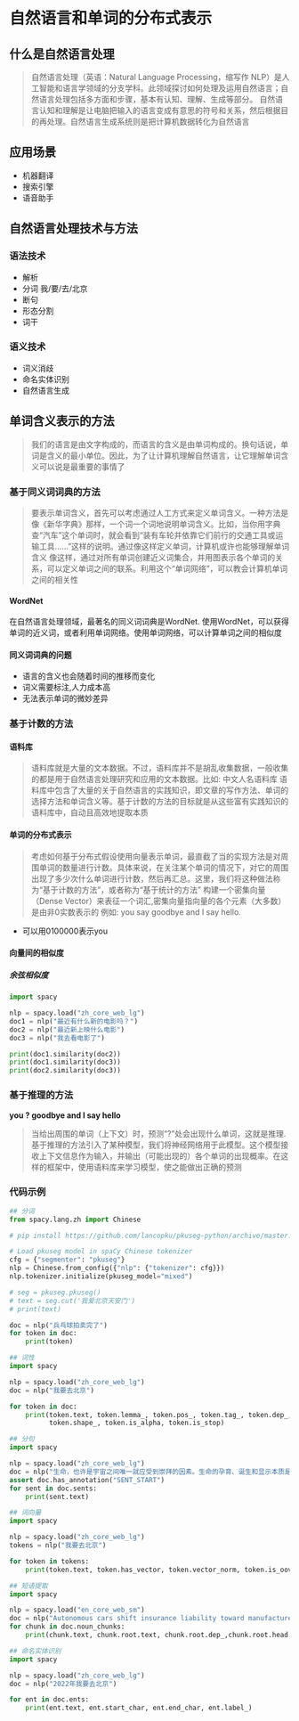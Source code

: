 # 自然语言和单词的分布式表示
## 什么是自然语言处理
> 自然语言处理（英语：Natural Language Processing，缩写作 NLP）是人工智能和语言学领域的分支学科。此领域探讨如何处理及运用自然语言；自然语言处理包括多方面和步骤，基本有认知、理解、生成等部分。
自然语言认知和理解是让电脑把输入的语言变成有意思的符号和关系，然后根据目的再处理。自然语言生成系统则是把计算机数据转化为自然语言
## 应用场景
* 机器翻译
* 搜索引擎
* 语音助手
## 自然语言处理技术与方法
### 语法技术
* 解析                
* 分词
  我/要/去/北京
* 断句
* 形态分割
* 词干
### 语义技术
* 词义消歧
* 命名实体识别
* 自然语言生成
## 单词含义表示的方法
> 我们的语言是由文字构成的，而语言的含义是由单词构成的。换句话说，单词是含义的最小单位。因此，为了让计算机理解自然语言，让它理解单词含义可以说是最重要的事情了
### 基于同义词词典的方法
> 要表示单词含义，首先可以考虑通过人工方式来定义单词含义。一种方法是像《新华字典》那样，一个词一个词地说明单词含义。比如，当你用字典查“汽车”这个单词时，就会看到“装有车轮并依靠它们前行的交通工具或运输工具……”这样的说明。通过像这样定义单词，计算机或许也能够理解单词含义
像这样，通过对所有单词创建近义词集合，并用图表示各个单词的关系，可以定义单词之间的联系。利用这个“单词网络”，可以教会计算机单词之间的相关性
#### WordNet
在自然语言处理领域，最著名的同义词词典是WordNet.  使用WordNet，可以获得单词的近义词，或者利用单词网络。使用单词网络，可以计算单词之间的相似度
#### 同义词词典的问题
* 语言的含义也会随着时间的推移而变化
* 词义需要标注,人力成本高
* 无法表示单词的微妙差异
### 基于计数的方法
#### 语料库
> 语料库就是大量的文本数据。不过，语料库并不是胡乱收集数据，一般收集的都是用于自然语言处理研究和应用的文本数据。比如:  中文人名语料库
语料库中包含了大量的关于自然语言的实践知识，即文章的写作方法、单词的选择方法和单词含义等。基于计数的方法的目标就是从这些富有实践知识的语料库中，自动且高效地提取本质
#### 单词的分布式表示
> 考虑如何基于分布式假设使用向量表示单词，最直截了当的实现方法是对周围单词的数量进行计数。具体来说，在关注某个单词的情况下，对它的周围出现了多少次什么单词进行计数，然后再汇总。这里，我们将这种做法称为“基于计数的方法”，或者称为“基于统计的方法”
构建一个密集向量（Dense Vector）来表征一个词汇,密集向量指向量的各个元素（大多数）是由非0实数表示的 例如: you say goodbye and I say hello.

* 可以用0100000表示you
#### 向量间的相似度
##### 余弦相似度
```python
import spacy

nlp = spacy.load("zh_core_web_lg")
doc1 = nlp("最近有什么新的电影吗？")
doc2 = nlp("最近新上映什么电影")
doc3 = nlp("我去看电影了")

print(doc1.similarity(doc2))
print(doc1.similarity(doc3))
print(doc2.similarity(doc3))
```

### 基于推理的方法

**you  ?  goodbye and I say hello**

> 当给出周围的单词（上下文）时，预测“?”处会出现什么单词，这就是推理.基于推理的方法引入了某种模型，我们将神经网络用于此模型。这个模型接收上下文信息作为输入，并输出（可能出现的）各个单词的出现概率。在这样的框架中，使用语料库来学习模型，使之能做出正确的预测
### 代码示例
```python
## 分词
from spacy.lang.zh import Chinese

# pip install https://github.com/lancopku/pkuseg-python/archive/master.zip

# Load pkuseg model in spaCy Chinese tokenizer
cfg = {"segmenter": "pkuseg"}
nlp = Chinese.from_config({"nlp": {"tokenizer": cfg}})
nlp.tokenizer.initialize(pkuseg_model="mixed")

# seg = pkuseg.pkuseg()
# text = seg.cut('我爱北京天安门')
# print(text)

doc = nlp("兵乓球拍卖完了")
for token in doc:
    print(token)
```   
```python
## 词性
import spacy

nlp = spacy.load("zh_core_web_lg")
doc = nlp("我要去北京")

for token in doc:
    print(token.text, token.lemma_, token.pos_, token.tag_, token.dep_,
          token.shape_, token.is_alpha, token.is_stop)
```
```python
## 分句
import spacy

nlp = spacy.load("zh_core_web_lg")
doc = nlp("生命，也许是宇宙之间唯一就应受到崇拜的因素。生命的孕育、诞生和显示本质是一种无比激动人心的过程。生命像音乐和画面一样暗自挟带着一种命定的声调或血色，当它遇到大潮的袭卷，当它听到号角的催促时，它会顿时抖擞，露出本质的绚烂和激昂。当然，这本质更可能是卑污、懦弱、乏味的；它的主人并无选取的可能。")
assert doc.has_annotation("SENT_START")
for sent in doc.sents:
    print(sent.text)
```
```python
## 词向量
import spacy

nlp = spacy.load("zh_core_web_lg")
tokens = nlp("我要去北京")

for token in tokens:
    print(token.text, token.has_vector, token.vector_norm, token.is_oov)
```
```python
## 短语提取
import spacy

nlp = spacy.load("en_core_web_sm")
doc = nlp("Autonomous cars shift insurance liability toward manufacturers")
for chunk in doc.noun_chunks:
    print(chunk.text, chunk.root.text, chunk.root.dep_,chunk.root.head.text)
```
```python
## 命名实体识别
import spacy

nlp = spacy.load("zh_core_web_lg")
doc = nlp("2022年我要去北京")

for ent in doc.ents:
    print(ent.text, ent.start_char, ent.end_char, ent.label_)
```


